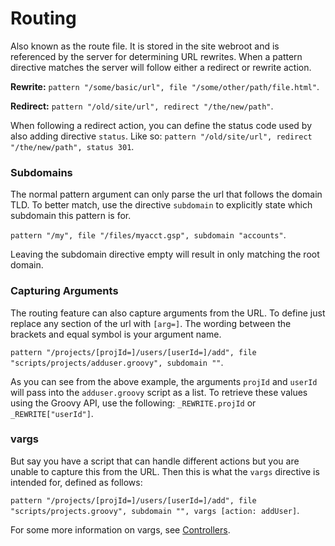 # Routing

Also known as the route file. It is stored in the site webroot and is referenced by the server for determining URL rewrites. When a pattern directive matches the server will follow either a redirect or rewrite action.

**Rewrite:** `pattern "/some/basic/url", file "/some/other/path/file.html"`.

**Redirect:** `pattern "/old/site/url", redirect "/the/new/path"`.

When following a redirect action, you can define the status code used by also adding directive `status`. Like so: `pattern "/old/site/url", redirect "/the/new/path", status 301`.

### Subdomains

The normal pattern argument can only parse the url that follows the domain TLD. To better match, use the directive `subdomain` to explicitly state which subdomain this pattern is for.

`pattern "/my", file "/files/myacct.gsp", subdomain "accounts"`.

Leaving the subdomain directive empty will result in only matching the root domain.

### Capturing Arguments

The routing feature can also capture arguments from the URL. To define just replace any section of the url with `[arg=]`. The wording between the brackets and equal symbol is your argument name.

`pattern "/projects/[projId=]/users/[userId=]/add", file "scripts/projects/adduser.groovy", subdomain ""`.

As you can see from the above example, the arguments `projId` and `userId` will pass into the `adduser.groovy` script as a list. To retrieve these values using the Groovy API, use the following: `_REWRITE.projId` or `_REWRITE["userId"]`.

### vargs

But say you have a script that can handle different actions but you are unable to capture this from the URL. Then this is what the `vargs` directive is intended for, defined as follows:

`pattern "/projects/[projId=]/users/[userId=]/add", file "scripts/projects.groovy", subdomain "", vargs [action: addUser]`.

For some more information on vargs, see [Controllers](/docs/scripting/controllers.md).